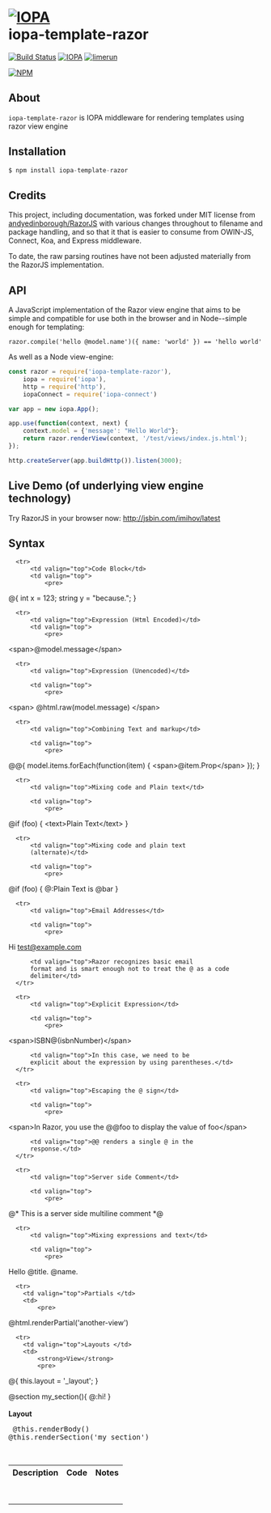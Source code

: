 # [![IOPA](http://iopa.io/iopa.png)](http://iopa.io)<br> iopa-template-razor 

[![Build Status](https://api.shippable.com/projects/56e23af39d043da07bb6ff01/badge?branchName=master)](https://app.shippable.com/projects/56e23af39d043da07bb6ff01) 
[![IOPA](https://img.shields.io/badge/iopa-middleware-99cc33.svg?style=flat-square)](http://iopa.io)
[![limerun](https://img.shields.io/badge/limerun-certified-3399cc.svg?style=flat-square)](https://nodei.co/npm/limerun/)

[![NPM](https://nodei.co/npm/iopa-template-razor.png?downloads=true)](https://nodei.co/npm/iopa-template-razor/)

## About
`iopa-template-razor` is IOPA middleware for rendering templates using razor view engine

## Installation

```js
$ npm install iopa-template-razor
```

## Credits

This project, including documentation, was forked under MIT license from [andyedinborough/RazorJS](https://github.com/andyedinborough/RazorJS) with various changes throughout to filename and package handling, and so that it that is easier to consume from OWIN-JS, Connect, Koa, and Express middleware.

To date, the raw parsing routines have not been adjusted materially from the RazorJS implementation.

## API

A JavaScript implementation of the Razor view engine that aims to be simple and compatible for use both in the browser and in Node--simple enough for templating:

    razor.compile('hello @model.name')({ name: 'world' }) == 'hello world'

As well as a Node view-engine:

```js
const razor = require('iopa-template-razor'),
    iopa = require('iopa'),
    http = require('http'),
    iopaConnect = require('iopa-connect')

var app = new iopa.App();

app.use(function(context, next) {
    context.model = {'message': "Hello World"};
    return razor.renderView(context, '/test/views/index.js.html');
});

http.createServer(app.buildHttp()).listen(3000);
```

## Live Demo (of underlying view engine technology)
 
Try RazorJS in your browser now: http://jsbin.com/imihov/latest

## Syntax


<table>
  <tbody>
      <tr>
          <th valign="top">Description</th>
          <th valign="top">Code</th>
          <th valign="top">Notes</th>
      </tr>

      <tr>
          <td valign="top">Code Block</td>
          <td valign="top">
              <pre>
@{ 
	int x = 123; 
	string y = "because.";
}
</pre>
          </td>
          <td> </td>
      </tr>

      <tr>
          <td valign="top">Expression (Html Encoded)</td>
          <td valign="top">
              <pre>
&lt;span&gt;@model.message&lt;/span&gt;
</pre>
          </td>
          <td> </td>
      </tr>

      <tr>
          <td valign="top">Expression (Unencoded)</td>

          <td valign="top">
              <pre>
&lt;span&gt;
	@html.raw(model.message)
&lt;/span&gt;
</pre>
          </td>
          <td> </td>
      </tr>

      <tr>
          <td valign="top">Combining Text and markup</td>

          <td valign="top">
              <pre>
@@{ 
	model.items.forEach(function(item) {
		&lt;span&gt;@item.Prop&lt;/span&gt; 
	}); 
}
</pre>
          </td>
          <td> </td>
      </tr>

      <tr>
          <td valign="top">Mixing code and Plain text</td>

          <td valign="top">
              <pre>
@if (foo) {
	&lt;text&gt;Plain Text&lt;/text&gt; 
}
</pre>
          </td>
          <td> </td>
      </tr>

      <tr>
          <td valign="top">Mixing code and plain text
          (alternate)</td>

          <td valign="top">
              <pre>
@if (foo) {
	@:Plain Text is @bar
}
</pre>
          </td>
          <td> </td>
      </tr>

      <tr>
          <td valign="top">Email Addresses</td>

          <td valign="top">
              <pre>
Hi test@example.com
</pre>
          </td>

          <td valign="top">Razor recognizes basic email
          format and is smart enough not to treat the @ as a code
          delimiter</td>
      </tr>

      <tr>
          <td valign="top">Explicit Expression</td>

          <td valign="top">
              <pre>
&lt;span&gt;ISBN@(isbnNumber)&lt;/span&gt;
</pre>
          </td>

          <td valign="top">In this case, we need to be
          explicit about the expression by using parentheses.</td>
      </tr>

      <tr>
          <td valign="top">Escaping the @ sign</td>

          <td valign="top">
              <pre>
&lt;span&gt;In Razor, you use the 
@@foo to display the value 
of foo&lt;/span&gt;
</pre>
          </td>

          <td valign="top">@@ renders a single @ in the
          response.</td>
      </tr>

      <tr>
          <td valign="top">Server side Comment</td>

          <td valign="top">
              <pre>
@*
	This is a server side 
	multiline comment 
*@
</pre>
          </td>
          <td> </td>
      </tr>

      <tr>
          <td valign="top">Mixing expressions and text</td>

          <td valign="top">
              <pre>
Hello @title. @name.
</pre>
          </td>
          <td> </td>
      </tr>

      <tr>
        <td valign="top">Partials </td>
        <td>
            <pre>
@html.renderPartial('another-view')
</pre>              
        </td>
      </tr>

      <tr>
        <td valign="top">Layouts </td>
        <td>
            <strong>View</strong>
            <pre>
@{ this.layout = '_layout'; } 

@section my_section(){
  @:hi!
}             
</pre>              
            <strong>Layout</strong>
            <pre>
  @this.renderBody()
  @this.renderSection('my_section')
</pre>              
        </td>
      </tr>
	</tbody>
</table>            
